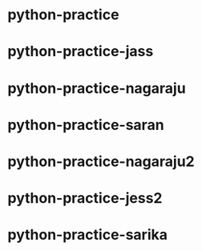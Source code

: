 # python-practice
# python-practice-jass
# python-practice-nagaraju
# python-practice-saran
# python-practice-nagaraju2
# python-practice-jess2
# python-practice-sarika